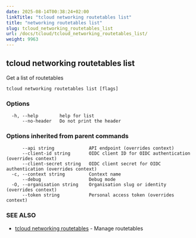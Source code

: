```yaml
---
date: 2025-08-14T00:38:24+02:00
linkTitle: "tcloud networking routetables list"
title: "networking routetables list"
slug: tcloud_networking_routetables_list
url: /docs/tcloud/tcloud_networking_routetables_list/
weight: 9963
---
```

## tcloud networking routetables list

Get a list of routetables

```
tcloud networking routetables list [flags]
```

### Options

```
  -h, --help        help for list
      --no-header   Do not print the header
```

### Options inherited from parent commands

```
      --api string             API endpoint (overrides context)
      --client-id string       OIDC client ID for OIDC authentication (overrides context)
      --client-secret string   OIDC client secret for OIDC authentication (overrides context)
  -c, --context string         Context name
      --debug                  Debug mode
  -O, --organisation string    Organisation slug or identity (overrides context)
      --token string           Personal access token (overrides context)
```

### SEE ALSO

* [tcloud networking routetables](/docs/tcloud/tcloud_networking_routetables/)	 - Manage routetables

